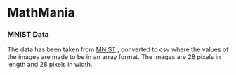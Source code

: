 # MathMania



### MNIST Data
 The data has been taken from [MNIST](http://yann.lecun.com/exdb/mnist/) , converted to csv where the values of the images are made to be in an array format.
 The images are 28 pixels in length and 28 pixels in width.